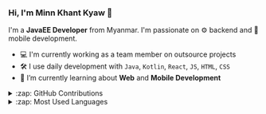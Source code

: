 ### Hi, I'm Minn Khant Kyaw 👋

I'm a **JavaEE Developer** from Myanmar. I'm passionate on :gear: backend and :iphone: mobile development.

- :computer: I'm currently working as a team member on outsource projects
- :hammer_and_wrench: I use daily development with `Java`, `Kotlin`, `React`, `JS`, `HTML`, `CSS`
- :seedling: I’m currently learning about **Web** and **Mobile Development**

<details>
<summary>:zap: GitHub Contributions</summary>
<p>&nbsp;<img align="center" src="https://github-readme-streak-stats.herokuapp.com/?user=minnkhantkyaww&" alt="minnkhantkyaww" /></p>
</details>

<details>
<summary>:zap: Most Used Languages</summary>
<p><img align="left" src="https://github-readme-stats.vercel.app/api/top-langs?username=minnkhantkyaww&show_icons=true&locale=en&layout=compact" alt="minnkhantkyaww" /></p>
</details>
